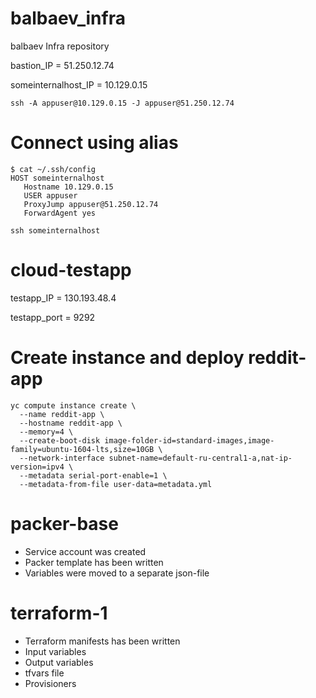 # balbaev_infra
balbaev Infra repository

bastion_IP = 51.250.12.74

someinternalhost_IP = 10.129.0.15

```
ssh -A appuser@10.129.0.15 -J appuser@51.250.12.74
```

# Connect using alias
```
$ cat ~/.ssh/config
HOST someinternalhost
   Hostname 10.129.0.15
   USER appuser
   ProxyJump appuser@51.250.12.74
   ForwardAgent yes
```

```
ssh someinternalhost
```

# cloud-testapp
testapp_IP = 130.193.48.4

testapp_port = 9292

# Create instance and deploy reddit-app
```
yc compute instance create \
  --name reddit-app \
  --hostname reddit-app \
  --memory=4 \
  --create-boot-disk image-folder-id=standard-images,image-family=ubuntu-1604-lts,size=10GB \
  --network-interface subnet-name=default-ru-central1-a,nat-ip-version=ipv4 \
  --metadata serial-port-enable=1 \
  --metadata-from-file user-data=metadata.yml
```

# packer-base
- Service account was created
- Packer template has been written
- Variables were moved to a separate json-file

# terraform-1
- Terraform manifests has been written
- Input variables
- Output variables
- tfvars file
- Provisioners
